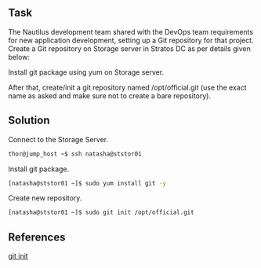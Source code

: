 ## Task
The Nautilus development team shared with the DevOps team requirements for new application development, setting up a Git repository for that project. Create a Git repository on Storage server in Stratos DC as per details given below:

Install git package using yum on Storage server.

After that, create/init a git repository named /opt/official.git (use the exact name as asked and make sure not to create a bare repository).
## Solution

Connect to the Storage Server.
```sh
thor@jump_host ~$ ssh natasha@ststor01
```

Install git package.
```sh
[natasha@ststor01 ~]$ sudo yum install git -y
```
Create new repository.
```sh
[natasha@ststor01 ~]$ sudo git init /opt/official.git
```
## References

[git init](https://git-scm.com/docs/git-init)
